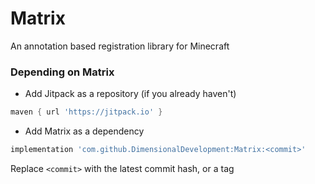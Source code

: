 # Matrix
An annotation based registration library for Minecraft

### Depending on Matrix
- Add Jitpack as a repository (if you already haven't)
```gradle
maven { url 'https://jitpack.io' }
```
- Add Matrix as a dependency
```gradle
implementation 'com.github.DimensionalDevelopment:Matrix:<commit>'
```
Replace `<commit>` with the latest commit hash, or a tag

